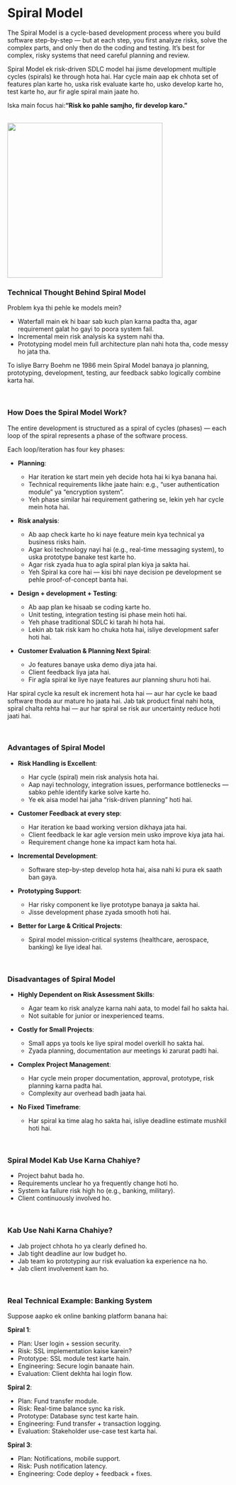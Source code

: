 # Spiral Model

The Spiral Model is a cycle-based development process where you build software step-by-step — but at each step, you first analyze risks, solve the complex parts, and only then do the coding and testing.
It’s best for complex, risky systems that need careful planning and review.

Spiral Model ek risk-driven SDLC model hai jisme development multiple cycles (spirals) ke through hota hai. Har cycle main aap ek chhota set of features plan karte ho, uska risk evaluate karte ho, usko develop karte ho, test karte ho, aur fir agle spiral main jaate ho.

Iska main focus hai:**“Risk ko pahle samjho, fir develop karo.”**

<br>

<img src="https://drive.google.com/uc?export=view&id=1cHaUKie1sq_E3nvO3_wnvPcV0DFIvLE1" height=350 weight=350>

<br>

### Technical Thought Behind Spiral Model

Problem kya thi pehle ke models mein?

- Waterfall main ek hi baar sab kuch plan karna padta tha, agar requirement galat ho gayi to poora system fail.
- Incremental mein risk analysis ka system nahi tha.
- Prototyping model mein full architecture plan nahi hota tha, code messy ho jata tha.

To isliye Barry Boehm ne 1986 mein Spiral Model banaya jo planning, prototyping, development, testing, aur feedback sabko logically combine karta hai.

<br>

### How Does the Spiral Model Work?

The entire development is structured as a spiral of cycles (phases) — each loop of the spiral represents a phase of the software process.

Each loop/iteration has four key phases:

- **Planning**:
  - Har iteration ke start mein yeh decide hota hai ki kya banana hai.
  - Technical requirements likhe jaate hain: e.g., “user authentication module” ya “encryption system”.
  - Yeh phase similar hai requirement gathering se, lekin yeh har cycle mein hota hai.
 
- **Risk analysis**:
  - Ab aap check karte ho ki naye feature mein kya technical ya business risks hain.
  - Agar koi technology nayi hai (e.g., real-time messaging system), to uska prototype banake test karte ho.
  - Agar risk zyada hua to agla spiral plan kiya ja sakta hai.
  - Yeh Spiral ka core hai — kisi bhi naye decision pe development se pehle proof-of-concept banta hai.
    
- **Design + development + Testing**:
  - Ab aap plan ke hisaab se coding karte ho.
  - Unit testing, integration testing isi phase mein hoti hai.
  - Yeh phase traditional SDLC ki tarah hi hota hai.
  - Lekin ab tak risk kam ho chuka hota hai, isliye development safer hoti hai.
    
- **Customer Evaluation & Planning Next Spiral**:
  - Jo features banaye uska demo diya jata hai.
  - Client feedback liya jata hai.
  - Fir agla spiral ke liye naye features aur planning shuru hoti hai.

Har spiral cycle ka result ek increment hota hai — aur har cycle ke baad software thoda aur mature ho jaata hai. Jab tak product final nahi hota, spiral chalta rehta hai — aur har spiral se risk aur uncertainty reduce hoti jaati hai.

<br>

### Advantages of Spiral Model

- **Risk Handling is Excellent**:
  - Har cycle (spiral) mein risk analysis hota hai.
  - Aap nayi technology, integration issues, performance bottlenecks — sabko pehle identify karke solve karte ho.
  - Ye ek aisa model hai jaha “risk-driven planning” hoti hai.
 
- **Customer Feedback at every step**:
  - Har iteration ke baad working version dikhaya jata hai.
  - Client feedback le kar agle version mein usko improve kiya jata hai.
  - Requirement change hone ka impact kam hota hai.
 
- **Incremental Development**:
  - Software step-by-step develop hota hai, aisa nahi ki pura ek saath ban gaya.

- **Prototyping Support**:
  - Har risky component ke liye prototype banaya ja sakta hai.
  - Jisse development phase zyada smooth hoti hai.
 
- **Better for Large & Critical Projects**:
  - Spiral model mission-critical systems (healthcare, aerospace, banking) ke liye ideal hai.
 
<br>

### Disadvantages of Spiral Model

- **Highly Dependent on Risk Assessment Skills**:
  - Agar team ko risk analyze karna nahi aata, to model fail ho sakta hai.
  - Not suitable for junior or inexperienced teams.
 
- **Costly for Small Projects**:
  - Small apps ya tools ke liye spiral model overkill ho sakta hai.
  - Zyada planning, documentation aur meetings ki zarurat padti hai.
 
- **Complex Project Management**:
  - Har cycle mein proper documentation, approval, prototype, risk planning karna padta hai.
  - Complexity aur overhead badh jaata hai.
 
- **No Fixed Timeframe**:
  - Har spiral ka time alag ho sakta hai, isliye deadline estimate mushkil hoti hai.
 
<br>

### Spiral Model Kab Use Karna Chahiye?

- Project bahut bada ho.
-  Requirements unclear ho ya frequently change hoti ho.
-  System ka failure risk high ho (e.g., banking, military).
-  Client continuously involved ho.

<br>

###  Kab Use Nahi Karna Chahiye?

-  Jab project chhota ho ya clearly defined ho.
-  Jab tight deadline aur low budget ho.
-  Jab team ko prototyping aur risk evaluation ka experience na ho.
-  Jab client involvement kam ho.

<br>

### Real Technical Example: Banking System

Suppose aapko ek online banking platform banana hai:

**Spiral 1**:
- Plan: User login + session security.
- Risk: SSL implementation kaise karein?
- Prototype: SSL module test karte hain.
- Engineering: Secure login banaate hain.
- Evaluation: Client dekhta hai login flow.

**Spiral 2**:
- Plan: Fund transfer module.
- Risk: Real-time balance sync ka risk.
- Prototype: Database sync test karte hain.
- Engineering: Fund transfer + transaction logging.
- Evaluation: Stakeholder use-case test karta hai.

**Spiral 3**:
- Plan: Notifications, mobile support.
- Risk: Push notification latency.
- Engineering: Code deploy + feedback + fixes.

